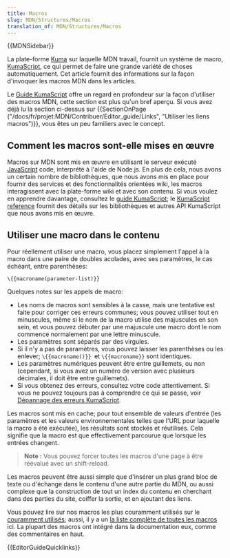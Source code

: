```yaml
---
title: Macros
slug: MDN/Structures/Macros
translation_of: MDN/Structures/Macros
---
```

{{MDNSidebar}}

La plate-forme [Kuma](/fr/docs/projet:MDN/Kuma "/fr/docs/projet:MDN/Kuma") sur laquelle MDN travail, fournit un système de macro, [KumaScript](/docs/fr/projet:MDN/Kuma/KumaScript_guide "/docs/fr/projet: MDN/Kuma/KumaScript_guide"), ce qui permet de faire une grande variété de choses automatiquement. Cet article fournit des informations sur la façon d'invoquer les macros MDN dans les articles.

Le [Guide KumaScript](/docs/fr/projet:MDN/Kuma/KumaScript_guide "/fr/docs/projet:MDN/Kuma/KumaScript_guide ") offre un regard en profondeur sur la façon d'utiliser des macros MDN, cette section est plus qu'un bref aperçu. Si vous avez déjà lu la section ci-dessus sur {{SectionOnPage ("/docs/fr/projet:MDN/Contribuer/Editor_guide/Links", "Utiliser les liens macros")}}, vous êtes un peu familiers avec le concept.

## Comment les macros sont-elle mises en œuvre

Macros sur MDN sont mis en œuvre en utilisant le serveur exécuté [JavaScript](/fr/docs/Web/JavaScript) code, interprété à l'aide de Node.js. En plus de cela, nous avons un certain nombre de bibliothèques, que nous avons mis en place pour fournir des services et des fonctionnalités orientées wiki, les macros interagissent avec la plate-forme wiki et avec son contenu. Si vous voulez en apprendre davantage, consultez le [guide KumaScript](/docs/fr/projet:MDN/Kuma/KumaScript_guide); le [KumaScript reference](/docs/fr/projet:MDN/Kuma/KumaScript_reference) fournit des détails sur les bibliothèques et autres API KumaScript que nous avons mis en œuvre.

## Utiliser une macro dans le contenu

Pour réellement utiliser une macro, vous placez simplement l'appel à la macro dans une paire de doubles acolades, avec ses paramètres, le cas échéant, entre parenthèses:

    \{{macroname(parameter-list)}}

Quelques notes sur les appels de macro:

- Les noms de macros sont sensibles à la casse, mais une tentative est faite pour corriger ces erreurs communes; vous pouvez utiliser tout en minuscules, même si le nom de la macro utilise des majuscules en son sein, et vous pouvez débuter par une majuscule une macro dont le nom commence normalement par une lettre minuscule.
- Les paramètres sont séparés par des virgules.
- Si il n'y a pas de paramètres, vous pouvez laisser les parenthèses ou les enlever; `\{{macroname()}} `et `\{{macroname}}` sont identiques.
- Les paramètres numériques peuvent être entre guillemets, ou non (cependant, si vous avez un numéro de version avec plusieurs décimales, il doit être entre guillemets).
- Si vous obtenez des erreurs, consultez votre code attentivement. Si vous ne pouvez toujours pas à comprendre ce qui se passe, voir [Dépannage des erreurs KumaScript](/fr/docs/MDN/Kuma/Troubleshooting_KumaScript_errors).

Les macros sont mis en cache; pour tout ensemble de valeurs d'entrée (les paramètres et les valeurs environnementales telles que l'URL pour laquelle la macro a été exécutée), les résultats sont stockés et réutilisés. Cela signifie que la macro est que effectivement parcourue que lorsque les entrées changent.

> **Note :** Vous pouvez forcer toutes les macros d'une page à être réévalué avec un shift-reload.

Les macros peuvent être aussi simple que d'insérer un plus grand bloc de texte ou d'échange dans le contenu d'une autre partie du MDN, ou aussi complexe que la construction de tout un index du contenu en cherchant dans des parties du site, coiffer la sortie, et en ajoutant des liens.

Vous pouvez lire sur nos macros les plus couramment utilisés sur le [couramment utilisés](/fr/docs/MDN/Contribute/Structures/Macros/Commonly-used_macros); aussi, il y a un [la liste complète de toutes les macros](https://developer.mozilla.org/fr/docs/templates) ici. La plupart des macros ont intégré dans la documentation eux, comme des commentaires en haut.

{{EditorGuideQuicklinks}}
